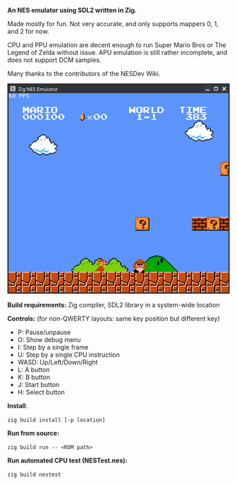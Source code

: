 **An NES emulator using SDL2 written in Zig.**

Made mostly for fun. Not very accurate, and only supports mappers 0, 1, and 2 for now.

CPU and PPU emulation are decent enough to run Super Mario Bros or The Legend of Zelda without issue. APU emulation is still rather incomplete, and does not support DCM samples.

Many thanks to the contributors of the NESDev Wiki.

![Screenshot of a window titled "Zig NES Emulator", showing the start of World 1-1 of Super Mario Bros](/screenshot.png)

**Build requirements:** Zig compiler, SDL2 library in a system-wide location

**Controls:** (for non-QWERTY layouts: same key position but different key)

- P: Pause/unpause
- O: Show debug menu
- I: Step by a single frame
- U: Step by a single CPU instruction
- WASD: Up/Left/Down/Right
- L: A button
- K: B button
- J: Start button
- H: Select button

**Install**:

`zig build install [-p location]`

**Run from source:**

`zig build run -- <ROM path>`

**Run automated CPU test (NESTest.nes):**

`zig build nestest`
